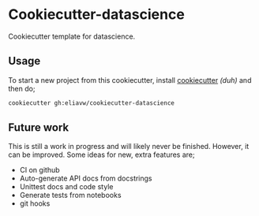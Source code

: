 Cookiecutter-datascience
========================

Cookiecutter template for datascience.

Usage
-----
To start a new project from this cookiecutter, install [cookiecutter](https://cookiecutter.readthedocs.io/en/latest/) _(duh)_ and then do;

```bash
cookiecutter gh:eliavw/cookiecutter-datascience
``` 

Future work
-----------

This is still a work in progress and will likely never be finished. However, it can be improved. Some ideas for new, extra features are;

- CI on github
- Auto-generate API docs from docstrings
- Unittest docs and code style
- Generate tests from notebooks
- git hooks
